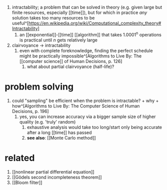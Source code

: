 1. intractability; a problem that can be solved in theory (e.g. given large but finite resources, especially [[time]]), but for which in practice _any_ solution takes too many resources to be useful^[https://en.wikipedia.org/wiki/Computational_complexity_theory#Intractability]
	1. an [[exponential]]-[[time]] [[algorithm]] that takes 1.0001<sup>n</sup> operations is practical until _n_ gets relatively large
2. clairvoyance → intractability
	1. even with complete foreknowledge, finding the perfect schedule might be practically impossible^[Algorithms to Live By: The [[computer science]] of Human Decisions, p. 126]
		1. what about partial clairvoyance (half-life)?

# problem solving
1. could "sampling" be efficient when the problem is intractable? + why + how^[Algorithms to Live By: The Computer Science of Human Decisions, p. 196]
	1. yes, you can increase accuracy via a bigger sample size of higher quality (e.g. 'truly' random)
		1. exhaustive analysis would take too long/start only being accurate after a long [[time]] has passed
		2. **see also**: [[Monte Carlo method]]

# related
1. [[nonlinear partial differential equation]]
2. [[Gödels second incompleteness theorem]]
3. [[Bloom filter]]